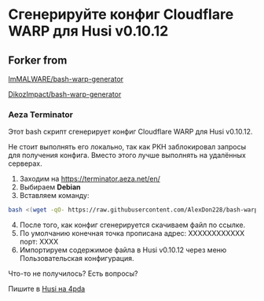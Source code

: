 # Сгенерируйте конфиг Cloudflare WARP для Husi v0.10.12

## Forker from

[ImMALWARE/bash-warp-generator](https://github.com/ImMALWARE/bash-warp-generator)

[DikozImpact/bash-warp-generator](https://github.com/DikozImpact/bash-warp-generator)

### Aeza Terminator
Этот bash скрипт сгенерирует конфиг Cloudflare WARP для Husi v0.10.12.

Не стоит выполнять его локально, так как РКН заблокировал запросы для получения конфига. Вместо этого лучше выполнять на удалённых серверах.

1. Заходим на https://terminator.aeza.net/en/
2. Выбираем **Debian**
3. Вставляем команду:

```bash
bash <(wget -qO- https://raw.githubusercontent.com/AlexDon228/bash-warp-generator/refs/heads/main/warp_generator_husi.sh)
```
4. После того, как конфиг сгенерируется скачиваем файл по ссылке.
5. По умолчанию конечная точка прописана адрес: XXXXXXXXXXXX порт: XXXX
6. Импортируем содержимое файла в Husi v0.10.12 через меню Пользовательская конфигурация.

Что-то не получилось? Есть вопросы?

Пишите в [Husi на 4pda](https://4pda.to/forum/index.php?showtopic=1083801) 
